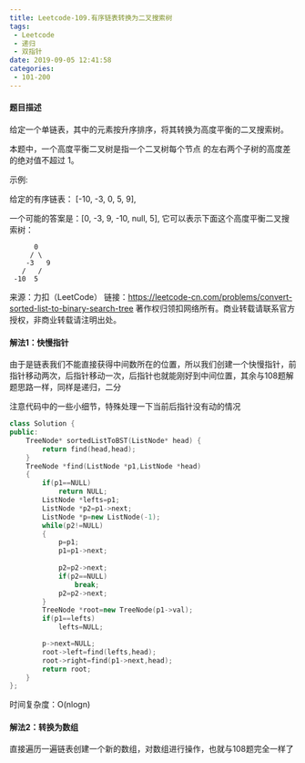 ```yaml
---
title: Leetcode-109.有序链表转换为二叉搜索树
tags:
 - Leetcode
 - 递归
 - 双指针
date: 2019-09-05 12:41:58
categories:
 - 101-200
---
```


#### 题目描述

给定一个单链表，其中的元素按升序排序，将其转换为高度平衡的二叉搜索树。

本题中，一个高度平衡二叉树是指一个二叉树每个节点 的左右两个子树的高度差的绝对值不超过 1。

<!--more-->

示例:

给定的有序链表： [-10, -3, 0, 5, 9],

一个可能的答案是：[0, -3, 9, -10, null, 5], 它可以表示下面这个高度平衡二叉搜索树：

    	  0
    	 / \
        -3   9
       /   /
     -10  5
来源：力扣（LeetCode）
链接：https://leetcode-cn.com/problems/convert-sorted-list-to-binary-search-tree
著作权归领扣网络所有。商业转载请联系官方授权，非商业转载请注明出处。

#### 解法1：快慢指针

由于是链表我们不能直接获得中间数所在的位置，所以我们创建一个快慢指针，前指针移动两次，后指针移动一次，后指针也就能刚好到中间位置，其余与108题解题思路一样，同样是递归，二分

注意代码中的一些小细节，特殊处理一下当前后指针没有动的情况

```c++
class Solution {
public:
    TreeNode* sortedListToBST(ListNode* head) {
        return find(head,head);
    }
    TreeNode *find(ListNode *p1,ListNode *head)
    {
        if(p1==NULL)
            return NULL;
        ListNode *lefts=p1;
        ListNode *p2=p1->next;
        ListNode *p=new ListNode(-1);
        while(p2!=NULL)
        {
            p=p1;
            p1=p1->next;
            
            p2=p2->next;
            if(p2==NULL)
                break;
            p2=p2->next;
        }
        TreeNode *root=new TreeNode(p1->val);
        if(p1==lefts)
            lefts=NULL;

        p->next=NULL;
        root->left=find(lefts,head);
        root->right=find(p1->next,head);
        return root;
    }
};
```

时间复杂度：O(nlogn)

#### 解法2：转换为数组

直接遍历一遍链表创建一个新的数组，对数组进行操作，也就与108题完全一样了